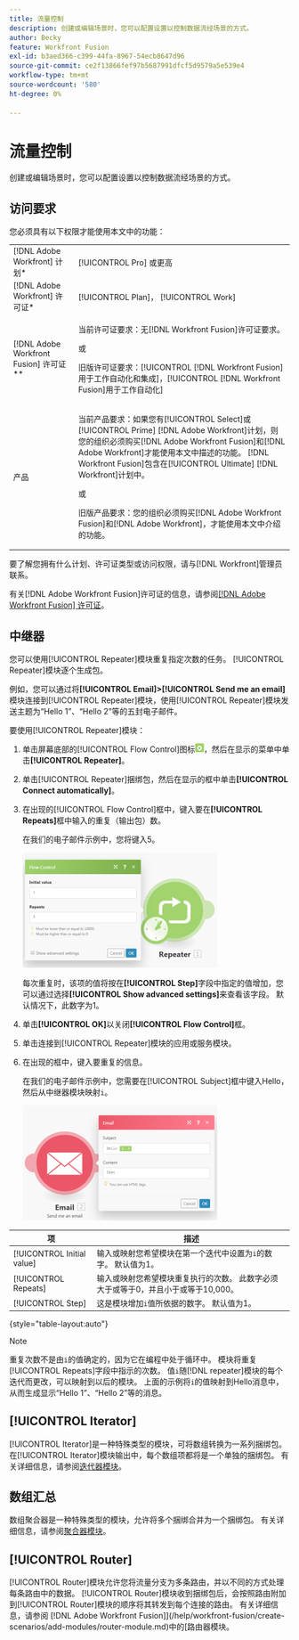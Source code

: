 ```yaml
---
title: 流量控制
description: 创建或编辑场景时，您可以配置设置以控制数据流经场景的方式。
author: Becky
feature: Workfront Fusion
exl-id: b3aed366-c399-44fa-8967-54ecb8647d96
source-git-commit: ce2f13866fef97b5687991dfcf5d9579a5e539e4
workflow-type: tm+mt
source-wordcount: '580'
ht-degree: 0%

---
```


# 流量控制

创建或编辑场景时，您可以配置设置以控制数据流经场景的方式。

## 访问要求

您必须具有以下权限才能使用本文中的功能：

<table style="table-layout:auto"> 
 <col> 
 <col> 
 <tbody> 
  <tr> 
   <td role="rowheader">[!DNL Adobe Workfront] 计划*</td>
  <td> <p>[!UICONTROL Pro] 或更高</p> </td>
  </tr> 
  <tr data-mc-conditions=""> 
   <td role="rowheader">[!DNL Adobe Workfront] 许可证*</td>
   <td> <p>[!UICONTROL Plan]， [!UICONTROL Work]</p> </td> 
  </tr> 
  <tr> 
   <td role="rowheader">[!DNL Adobe Workfront Fusion] 许可证**</td> 
   <td>
   <p>当前许可证要求：无[!DNL Workfront Fusion]许可证要求。</p>
   <p>或</p>
   <p>旧版许可证要求：[!UICONTROL [!DNL Workfront Fusion]用于工作自动化和集成]，[!UICONTROL [!DNL Workfront Fusion]用于工作自动化]</p>
   </td> 
  </tr> 
  <tr> 
   <td role="rowheader">产品</td> 
   <td>
   <p>当前产品要求：如果您有[!UICONTROL Select]或[!UICONTROL Prime] [!DNL Adobe Workfront]计划，则您的组织必须购买[!DNL Adobe Workfront Fusion]和[!DNL Adobe Workfront]才能使用本文中描述的功能。 [!DNL Workfront Fusion]包含在[!UICONTROL Ultimate] [!DNL Workfront]计划中。</p>
   <p>或</p>
   <p>旧版产品要求：您的组织必须购买[!DNL Adobe Workfront Fusion]和[!DNL Adobe Workfront]，才能使用本文中介绍的功能。</p>
   </td> 
  </tr> 
 </tbody> 
</table>

要了解您拥有什么计划、许可证类型或访问权限，请与[!DNL Workfront]管理员联系。

有关[!DNL Adobe Workfront Fusion]许可证的信息，请参阅[[!DNL Adobe Workfront Fusion] 许可证](/help/workfront-fusion/set-up-and-manage-workfront-fusion/licensing-operations-overview/license-automation-vs-integration.md)。

## 中继器

您可以使用[!UICONTROL Repeater]模块重复指定次数的任务。 [!UICONTROL Repeater]模块逐个生成包。

例如，您可以通过将&#x200B;**[!UICONTROL Email]>[!UICONTROL Send me an email]**&#x200B;模块连接到[!UICONTROL Repeater]模块，使用[!UICONTROL Repeater]模块发送主题为“Hello 1”、“Hello 2”等的五封电子邮件。

要使用[!UICONTROL Repeater]模块：

1. 单击屏幕底部的[!UICONTROL Flow Control]图标![](/help/workfront-fusion/references/apps-and-modules/assets/flow-control-icon.gif)，然后在显示的菜单中单击&#x200B;**[!UICONTROL Repeater]**。
1. 单击[!UICONTROL Repeater]捆绑包，然后在显示的框中单击&#x200B;**[!UICONTROL Connect automatically]**。
1. 在出现的[!UICONTROL Flow Control]框中，键入要在&#x200B;**[!UICONTROL Repeats]**&#x200B;框中输入的重复（输出包）数。

   在我们的电子邮件示例中，您将键入5。

   ![](/help/workfront-fusion/references/apps-and-modules/assets/repeater-2-350x207.png)

   每次重复时，该项的值将按在&#x200B;**[!UICONTROL Step]**&#x200B;字段中指定的值增加，您可以通过选择&#x200B;**[!UICONTROL Show advanced settings]**&#x200B;来查看该字段。 默认情况下，此数字为1。

1. 单击&#x200B;**[!UICONTROL OK]**&#x200B;以关闭&#x200B;**[!UICONTROL Flow Control]**&#x200B;框。

1. 单击连接到[!UICONTROL Repeater]模块的应用或服务模块。
1. 在出现的框中，键入要重复的信息。

   在我们的电子邮件示例中，您需要在[!UICONTROL Subject]框中键入Hello，然后从中继器模块映射`i`。

   ![](/help/workfront-fusion/references/apps-and-modules/assets/repeater-3-350x207.png)

| 项 | 描述 |
|---|---|
| [!UICONTROL Initial value] | 输入或映射您希望模块在第一个迭代中设置为`i`的数字。 默认值为1。 |
| [!UICONTROL Repeats] | 输入或映射您希望模块重复执行的次数。 此数字必须大于或等于0，并且小于或等于10,000。 |
| [!UICONTROL Step] | 这是模块增加`i`值所依据的数字。 默认值为1。 |

{style="table-layout:auto"}

>[!NOTE]
>
>重复次数不是由`i`的值确定的，因为它在编程中处于循环中。 模块将重复[!UICONTROL Repeats]字段中指示的次数。 值`i`随[!DNL repeater]模块的每个迭代而更改，可以映射到以后的模块。 上面的示例将`i`的值映射到Hello消息中，从而生成显示“Hello 1”、“Hello 2”等的消息。

## [!UICONTROL Iterator]

[!UICONTROL Iterator]是一种特殊类型的模块，可将数组转换为一系列捆绑包。 在[!UICONTROL Iterator]模块输出中，每个数组项都将是一个单独的捆绑包。 有关详细信息，请参阅[迭代器模块](/help/workfront-fusion/references/modules/iterator-module.md)。

## 数组汇总

数组聚合器是一种特殊类型的模块，允许将多个捆绑合并为一个捆绑包。 有关详细信息，请参阅[聚合器模块](/help/workfront-fusion/references/modules/aggregator-module.md)。

## [!UICONTROL Router]

[!UICONTROL Router]模块允许您将流量分支为多条路由，并以不同的方式处理每条路由中的数据。 [!UICONTROL Router]模块收到捆绑包后，会按照路由附加到[!UICONTROL Router]模块的顺序将其转发到每个连接的路由。 有关详细信息，请参阅 [!DNL Adobe Workfront Fusion]](/help/workfront-fusion/create-scenarios/add-modules/router-module.md)中的[路由器模块。

<!--
<div>
<h2>Directives</h2>
<p>The error handling directives allow you to control how your scenario reacts to errors. For more information, see <a href="/help/workfront-fusion/create-scenarios/config-error-handling/advanced-error-handling.md" class="MCXref xref">Advanced error handling in Adobe Workfront Fusion</a> and <a href="/help/workfront-fusion/references/errors/directives-for-error-handling.md" class="MCXref xref">Directives for error handling in Adobe Workfront Fusion</a>.</p>
</div>
-->
